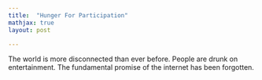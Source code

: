 ```yaml
---
title:  "Hunger For Participation"
mathjax: true
layout: post

---
```


The world is more disconnected than ever before.
People are drunk on entertainment. The fundamental promise of the internet has been forgotten.



